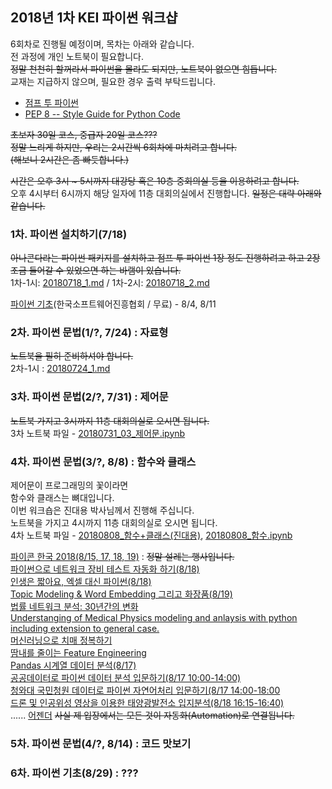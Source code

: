 ## 2018년 1차 KEI 파이썬 워크샵  
6회차로 진행될 예정이며, 목차는 아래와 같습니다.  
전 과정에 개인 노트북이 필요합니다.  
~~정말 천천히 할꺼라서 파이썬을 몰라도 되지만, 노트북이 없으면 힘듭니다.~~  
교재는 지급하지 않으며, 필요한 경우 출력 부탁드립니다.  
- [점프 투 파이썬](https://wikidocs.net/book/1)  
- [PEP 8 -- Style Guide for Python Code](https://www.python.org/dev/peps/pep-0008/)  
  
~~초보자 30일 코스, 중급자 20일 코스???~~  
~~정말 느리게 하지만, 우리는 2시간씩 6회차에 마치려고 합니다.~~  
~~(해보니 2시간은 좀 빠듯합니다.)~~  
  
~~시간은 오후 3시 ~ 5시까지 대강당 혹은 10층 중회의실 등을 이용하려고 합니다.~~  
오후 4시부터 6시까지 해당 일자에 11층 대회의실에서 진행합니다.
~~일정은 대략 아래와 같습니다.~~  
  
  
### 1차. 파이썬 설치하기(7/18)  
~~아나콘다라는 파이썬 패키지를 설치하고 점프 투 파이썬 1장 정도 진행하려고 하고 2장 조금 들어갈 수 있었으면 하는 바램이 있습니다.~~  
  1차-1시: [20180718_1.md](./20180718_1.md) / 1차-2시: [20180718_2.md](./20180718_2.md)  
  
  [파이썬 기초](http://edu2.kosta.or.kr/enroll?courseId=298&year=2018&orderNumber=2)(한국소프트웨어진흥협회 / 무료) - 8/4, 8/11  
  
### 2차. 파이썬 문법(1/?, 7/24) : 자료형  
  ~~노트북을 필히 준비하셔야 합니다.~~  
  2차-1시 : [20180724_1.md](./20180724_1.md)  
  
### 3차. 파이썬 문법(2/?, 7/31) : 제어문  
  ~~노트북 가지고 3시까지 11층 대회의실로 오시면 됩니다.~~  
  3차 노트북 파일 - [20180731_03_제어문.ipynb](./20180731_03_제어문.ipynb)  
  
### 4차. 파이썬 문법(3/?, 8/8) : 함수와 클래스  
  제어문이 프로그래밍의 꽃이라면  
  함수와 클래스는 뼈대입니다.  
  이번 워크숍은 진대용 박사님께서 진행해 주십니다.  
  노트북을 가지고 4시까지 11층 대회의실로 오시면 됩니다.  
  4차 노트북 파일 - [20180808_함수+클래스(진대용)](./20180808_함수+클래스.ipynb), [20180808_함수.ipynb](./20180808_함수.ipynb)  
  
  [파이콘 한국 2018(8/15, 17, 18, 19)](https://www.pycon.kr/2018/) : ~~정말 설레는 행사입니다.~~  
  [파이썬으로 네트워크 장비 테스트 자동화 하기(8/18)](https://www.pycon.kr/2018/program/7)  
  [인생은 짧아요, 엑셀 대신 파이썬(8/18)](https://www.pycon.kr/2018/program/29)  
  [Topic Modeling & Word Embedding 그리고 화장품(8/19)](https://www.pycon.kr/2018/program/5)  
  [법률 네트워크 분석: 30년간의 변화](https://www.pycon.kr/2018/program/21)  
  [Understanging of Medical Physics modeling and anlaysis with python including extension to general case.](https://www.pycon.kr/2018/program/52)  
  [머신러닝으로 치매 정복하기](https://www.pycon.kr/2018/program/36)  
  [땀내를 줄이는 Feature Engineering](https://www.pycon.kr/2018/program/47)  
  [Pandas 시계열 데이터 분석(8/17)](https://www.pycon.kr/2018/program/tutorial/10)  
  [공공데이터로 파이썬 데이터 분석 입문하기(8/17 10:00-14:00)](https://www.pycon.kr/2018/program/tutorial/6)  
  [청와대 국민청원 데이터로 파이썬 자연어처리 입문하기(8/17 14:00-18:00](https://www.pycon.kr/2018/program/tutorial/7)  
  [드론 및 인공위성 영상을 이용한 태양광발전소 입지분석(8/18 16:15-16:40)](https://www.pycon.kr/2018/program/6)  
  ...... [어젠더](https://www.pycon.kr/2018/program/list/) ~~사실 제 입장에서는 모든 것이 자동화(Automation)로 연결됩니다.~~  
### 5차. 파이썬 문법(4/?, 8/14) : 코드 맛보기  
  
  
### 6차. 파이썬 기초(8/29) : ???
